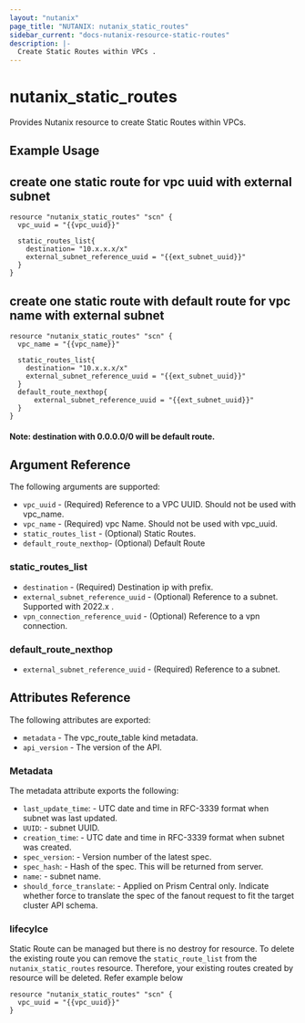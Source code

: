```yaml
---
layout: "nutanix"
page_title: "NUTANIX: nutanix_static_routes"
sidebar_current: "docs-nutanix-resource-static-routes"
description: |-
  Create Static Routes within VPCs .
---
```


# nutanix_static_routes

Provides Nutanix resource to create Static Routes within VPCs.

## Example Usage

## create one static route for vpc uuid with external subnet

```hcl
resource "nutanix_static_routes" "scn" {
  vpc_uuid = "{{vpc_uuid}}"

  static_routes_list{
    destination= "10.x.x.x/x"
    external_subnet_reference_uuid = "{{ext_subnet_uuid}}" 
  }
}
```


## create one static route with default route for vpc name with external subnet

```hcl
resource "nutanix_static_routes" "scn" {
  vpc_name = "{{vpc_name}}"

  static_routes_list{
    destination= "10.x.x.x/x"
    external_subnet_reference_uuid = "{{ext_subnet_uuid}}" 
  }
  default_route_nexthop{
	  external_subnet_reference_uuid = "{{ext_subnet_uuid}}"
  }
}
```

#### Note: destination with 0.0.0.0/0 will be default route. 

## Argument Reference

The following arguments are supported:

* `vpc_uuid` - (Required) Reference to a VPC UUID. Should not be used with vpc_name.
* `vpc_name` - (Required) vpc Name. Should not be used with vpc_uuid. 
* `static_routes_list` - (Optional) Static Routes. 
* `default_route_nexthop`- (Optional) Default Route

### static_routes_list

* `destination` - (Required) Destination ip with prefix. 
* `external_subnet_reference_uuid` - (Optional) Reference to a subnet. Supported with 2022.x . 
* `vpn_connection_reference_uuid` - (Optional) Reference to a vpn connection.


### default_route_nexthop
* `external_subnet_reference_uuid` - (Required) Reference to a subnet.

## Attributes Reference

The following attributes are exported:

* `metadata` - The vpc_route_table kind metadata.
* `api_version` - The version of the API.

### Metadata

The metadata attribute exports the following:

* `last_update_time`: - UTC date and time in RFC-3339 format when subnet was last updated.
* `UUID`: - subnet UUID.
* `creation_time`: - UTC date and time in RFC-3339 format when subnet was created.
* `spec_version`: - Version number of the latest spec.
* `spec_hash`: - Hash of the spec. This will be returned from server.
* `name`: - subnet name.
* `should_force_translate`: - Applied on Prism Central only. Indicate whether force to translate the spec of the fanout request to fit the target cluster API schema.

### lifecylce

Static Route can be managed but there is no destroy for resource. To delete the existing route you can remove the `static_route_list` from the `nutanix_static_routes` resource. Therefore, your existing routes created by resource will be deleted.  Refer example below

```hcl
resource "nutanix_static_routes" "scn" {
  vpc_uuid = "{{vpc_uuid}}"
}
```